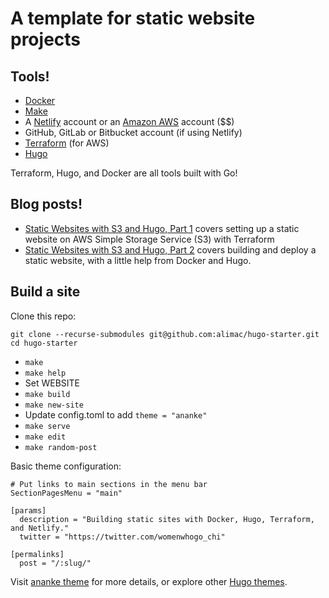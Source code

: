 # A template for static website projects

## Tools!

- [Docker](https://www.docker.com/docker-mac)
- [Make](https://stackoverflow.com/questions/1469994/using-make-on-osx)
- A [Netlify](https://www.netlify.com/) account or an [Amazon AWS](https://aws.amazon.com/) account ($$)
- GitHub, GitLab or Bitbucket account (if using Netlify)
- [Terraform](https://www.terraform.io/intro/getting-started/install.html) (for AWS)
- [Hugo](https://gohugo.io/)

Terraform, Hugo, and Docker are all tools built with Go!

## Blog posts!

- [Static Websites with S3 and Hugo, Part 1](https://alimac.io/static-websites-with-s3-and-hugo-part-1/) covers setting up a static website on AWS Simple Storage Service (S3) with Terraform
- [Static Websites with S3 and Hugo, Part 2](https://alimac.io/static-websites-with-s3-and-hugo-part-2/) covers building and deploy a static website, with a little help from Docker and Hugo.

## Build a site

Clone this repo:
```
git clone --recurse-submodules git@github.com:alimac/hugo-starter.git
cd hugo-starter
```

- `make`
- `make help`
- Set WEBSITE
- `make build`
- `make new-site`
- Update config.toml to add `theme = "ananke"`
- `make serve`
- `make edit`
- `make random-post`

Basic theme configuration:
```
# Put links to main sections in the menu bar
SectionPagesMenu = "main"

[params]
  description = "Building static sites with Docker, Hugo, Terraform, and Netlify."
  twitter = "https://twitter.com/womenwhogo_chi"

[permalinks]
  post = "/:slug/"
  ```

Visit [ananke theme](https://themes.gohugo.io/gohugo-theme-ananke/) for more details, or explore other [Hugo themes](https://themes.gohugo.io/).
